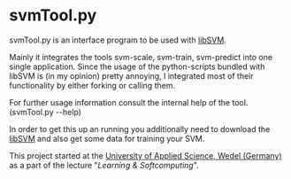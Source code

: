 svmTool.py
==========

svmTool.py is an interface program to be used with [libSVM](http://www.csie.ntu.edu.tw/~cjlin/libsvm/).

Mainly it integrates the tools svm-scale, svm-train, svm-predict into one single application.
Since the usage of the python-scripts bundled with libSVM is (in my opinion) pretty annoying, 
I integrated most of their functionality by either forking or calling them.

For further usage information consult the internal help of the tool. (svmTool.py --help)

In order to get this up an running you additionally need to download the [libSVM](http://www.csie.ntu.edu.tw/~cjlin/libsvm/) 
and also get some data for training your SVM.






This project started at the [University of Applied Science, Wedel (Germany)](http://fh-wedel.de) as a part of the lecture
"*Learning & Softcomputing*".